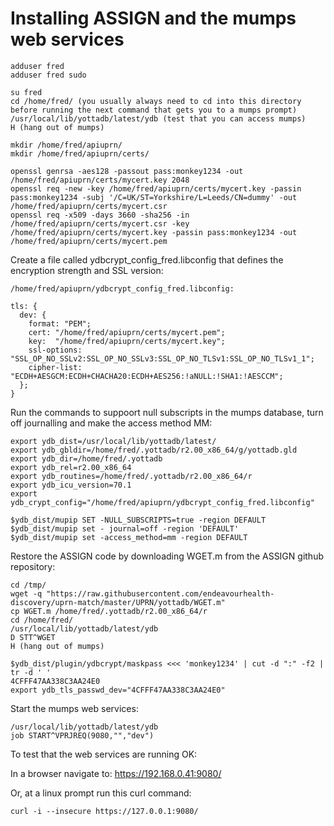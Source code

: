 # Installing ASSIGN and the mumps web services

```
adduser fred
adduser fred sudo
```

```
su fred
cd /home/fred/ (you usually always need to cd into this directory before running the next command that gets you to a mumps prompt)
/usr/local/lib/yottadb/latest/ydb (test that you can access mumps)
H (hang out of mumps)
```

```
mkdir /home/fred/apiuprn/
mkdir /home/fred/apiuprn/certs/

openssl genrsa -aes128 -passout pass:monkey1234 -out /home/fred/apiuprn/certs/mycert.key 2048
openssl req -new -key /home/fred/apiuprn/certs/mycert.key -passin pass:monkey1234 -subj '/C=UK/ST=Yorkshire/L=Leeds/CN=dummy' -out /home/fred/apiuprn/certs/mycert.csr
openssl req -x509 -days 3660 -sha256 -in /home/fred/apiuprn/certs/mycert.csr -key /home/fred/apiuprn/certs/mycert.key -passin pass:monkey1234 -out /home/fred/apiuprn/certs/mycert.pem
```

Create a file called ydbcrypt_config_fred.libconfig that defines the encryption strength and SSL version:
```
/home/fred/apiuprn/ydbcrypt_config_fred.libconfig:

tls: {
  dev: {
    format: "PEM";
    cert: "/home/fred/apiuprn/certs/mycert.pem";
    key:  "/home/fred/apiuprn/certs/mycert.key";
    ssl-options: "SSL_OP_NO_SSLv2:SSL_OP_NO_SSLv3:SSL_OP_NO_TLSv1:SSL_OP_NO_TLSv1_1";
    cipher-list: "ECDH+AESGCM:ECDH+CHACHA20:ECDH+AES256:!aNULL:!SHA1:!AESCCM";
  };
}
```

Run the commands to suppoort null subscripts in the mumps database, turn off journalling and make the access method MM:
```
export ydb_dist=/usr/local/lib/yottadb/latest/
export ydb_gbldir=/home/fred/.yottadb/r2.00_x86_64/g/yottadb.gld
export ydb_dir=/home/fred/.yottadb
export ydb_rel=r2.00_x86_64
export ydb_routines=/home/fred/.yottadb/r2.00_x86_64/r
export ydb_icu_version=70.1
export ydb_crypt_config="/home/fred/apiuprn/ydbcrypt_config_fred.libconfig"

$ydb_dist/mupip SET -NULL_SUBSCRIPTS=true -region DEFAULT
$ydb_dist/mupip set - journal=off -region 'DEFAULT'
$ydb_dist/mupip set -access_method=mm -region DEFAULT
```

Restore the ASSIGN code by downloading WGET.m from the ASSIGN github repository:
```
cd /tmp/
wget -q "https://raw.githubusercontent.com/endeavourhealth-discovery/uprn-match/master/UPRN/yottadb/WGET.m"
cp WGET.m /home/fred/.yottadb/r2.00_x86_64/r
cd /home/fred/
/usr/local/lib/yottadb/latest/ydb
D STT^WGET
H (hang out of mumps)
```

```
$ydb_dist/plugin/ydbcrypt/maskpass <<< 'monkey1234' | cut -d ":" -f2 | tr -d ' '
4CFFF47AA338C3AA24E0
export ydb_tls_passwd_dev="4CFFF47AA338C3AA24E0"
```

Start the mumps web services:
```
/usr/local/lib/yottadb/latest/ydb
job START^VPRJREQ(9080,"","dev")
```

To test that the web services are running OK:

In a browser navigate to:
https://192.168.0.41:9080/

Or, at a linux prompt run this curl command:
```
curl -i --insecure https://127.0.0.1:9080/
```